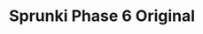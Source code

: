---
slug: sprunki-phase-6-original
title: Sprunki Phase 6 Original
description: "Sprunki Phase 6 Original is an exciting online game. Play for free directly in your browser!"
icon: /images/popular_mods/Sprunki Phase 6 Original.png
url: https://wowtbc.net/sprunkin/phase6-original/index.html
previewImage: /images/popular_mods/Sprunki Phase 6 Original.png
type: popular mods

# SEO配置
seo:
  title: "Sprunki Phase 6 Original - Play Free Online Game | Fun Browser Games"
  description: "Sprunki Phase 6 Original - Play this fun online game for free in your browser. No download required!"
  ogImage: "/images/popular_mods/Sprunki Phase 6 Original.png"
  keywords: "sprunki-phase-6-original, online game, browser game, free game, popular mods game, play online"

videoUrls:
  - https://www.youtube.com/embed/example1
  - https://www.youtube.com/embed/example2

whyPlay:
  title: "Why Play Sprunki Phase 6 Original?"
  items:
    - "Immersive Gameplay: Sprunki Phase 6 Original offers an engaging and immersive gaming experience that will keep you entertained for hours"
    - "Challenging Levels: Test your skills with increasingly difficult challenges and obstacles"
    - "Beautiful Graphics: Enjoy stunning visuals and smooth animations that bring the game world to life"
    - "Regular Updates: New content and features are added regularly to keep the game fresh and exciting"
    - "Free to Play: Experience all the fun without spending a penny"
    - "Community Features: Connect with other players, share strategies, and compete for high scores"
    - "Cross-Platform: Play on any device with a web browser, no downloads required"

features:
  title: "Key Features of Sprunki Phase 6 Original"
  image: "/images/popular_mods/Sprunki Phase 6 Original.png"
  items:
    - "Intuitive Controls: Easy to learn controls make Sprunki Phase 6 Original accessible for players of all skill levels"
    - "Multiple Game Modes: Enjoy various gameplay options that provide different challenges and experiences"
    - "Character Customization: Personalize your gaming experience with unique characters and items"
    - "Achievement System: Complete special tasks to earn rewards and recognition"
    - "Leaderboards: Compete with players worldwide and see who can achieve the highest scores"

characteristics:
  title: "Game Characteristics"
  image: "/images/popular_mods/Sprunki Phase 6 Original.png"
  items:
    - "Genre: Popular mods game with elements of strategy and skill"
    - "Difficulty: Suitable for both casual gamers and those seeking a challenge"
    - "Play Time: Quick sessions or extended gameplay, depending on your preference"
    - "Art Style: Vibrant and engaging visuals that enhance the gaming experience"
    - "Sound Design: Immersive audio that complements the gameplay perfectly"

info: "Sprunki Phase 6 Original is an exciting online game that offers players a unique and engaging gaming experience. With its intuitive controls, stunning visuals, and challenging gameplay, Sprunki Phase 6 Original provides hours of entertainment for players of all ages and skill levels. Whether you're looking for a quick gaming session during a break or an extended play session, Sprunki Phase 6 Original delivers an immersive experience that will keep you coming back for more. The game features multiple levels of increasing difficulty, ensuring that players are constantly challenged as they progress. With regular updates adding new content and features, Sprunki Phase 6 Original remains fresh and exciting, providing endless entertainment options for its growing community of players."

howToPlayIntro: "Welcome to Sprunki Phase 6 Original! This guide will walk you through the basics and help you master the game. Whether you're a beginner or looking to improve your skills, these tips and instructions will enhance your gaming experience."

howToPlaySteps:
  - title: "Getting Started"
    description: "Begin your Sprunki Phase 6 Original adventure by familiarizing yourself with the controls. Use your keyboard or mouse to navigate through the game interface. The tutorial will guide you through the basic mechanics and help you understand the objectives."
  - title: "Understanding the Objectives"
    description: "In Sprunki Phase 6 Original, your main goal is to progress through levels by completing specific objectives. Each level presents unique challenges that require different strategies and approaches."
  - title: "Mastering the Controls"
    description: "Practice using the controls to improve your precision and reaction time. Sprunki Phase 6 Original requires quick reflexes and strategic thinking to overcome obstacles and defeat opponents."
  - title: "Utilizing Power-ups"
    description: "Collect power-ups throughout the game to enhance your abilities and overcome difficult challenges. Each power-up offers unique advantages that can be crucial for success."
  - title: "Developing Strategies"
    description: "As you progress in Sprunki Phase 6 Original, develop effective strategies for different scenarios. Analyze patterns, anticipate challenges, and adapt your approach to maximize your performance."

faq:
  title: "Frequently Asked Questions about Sprunki Phase 6 Original"
  items:
    - question: "Is Sprunki Phase 6 Original free to play?"
      answer: "Yes, Sprunki Phase 6 Original is completely free to play directly in your web browser. No downloads or purchases are required to enjoy the full game experience."
    - question: "Can I play Sprunki Phase 6 Original on mobile devices?"
      answer: "Yes, Sprunki Phase 6 Original is optimized for both desktop and mobile play. You can enjoy the game on any device with a web browser and internet connection."
    - question: "Are there any in-game purchases?"
      answer: "While Sprunki Phase 6 Original is free to play, there may be optional in-game purchases available for cosmetic items or additional features that don't affect core gameplay."
    - question: "How often is Sprunki Phase 6 Original updated?"
      answer: "The developers regularly update Sprunki Phase 6 Original with new content, features, and improvements based on player feedback and game performance."
    - question: "Can I play Sprunki Phase 6 Original offline?"
      answer: "Currently, Sprunki Phase 6 Original requires an internet connection to play as it's a browser-based online game."
    - question: "Is Sprunki Phase 6 Original suitable for children?"
      answer: "Yes, Sprunki Phase 6 Original is designed to be family-friendly and suitable for players of all ages."
    - question: "How do I report bugs or issues?"
      answer: "If you encounter any problems while playing Sprunki Phase 6 Original, you can report them through the game's support page or contact the developers directly through their website."
    - question: "Still Have Questions?"
      answer: "If you have additional questions about Sprunki Phase 6 Original that aren't covered in this FAQ, please visit our support center or contact our customer service team for assistance."
---